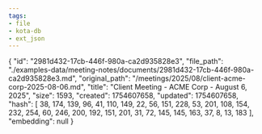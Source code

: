 ```yaml
---
tags:
- file
- kota-db
- ext_json
---
```

{
  "id": "2981d432-17cb-446f-980a-ca2d935828e3",
  "file_path": "./examples-data/meeting-notes/documents/2981d432-17cb-446f-980a-ca2d935828e3.md",
  "original_path": "/meetings/2025/08/client-acme-corp-2025-08-06.md",
  "title": "Client Meeting - ACME Corp - August 6, 2025",
  "size": 1593,
  "created": 1754607658,
  "updated": 1754607658,
  "hash": [
    38,
    174,
    139,
    96,
    41,
    110,
    149,
    22,
    56,
    151,
    228,
    53,
    201,
    108,
    154,
    232,
    254,
    60,
    246,
    200,
    192,
    151,
    201,
    31,
    72,
    145,
    145,
    163,
    37,
    8,
    13,
    183
  ],
  "embedding": null
}